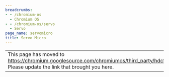 ```yaml
---
breadcrumbs:
- - /chromium-os
  - Chromium OS
- - /chromium-os/servo
  - Servo
page_name: servomicro
title: Servo Micro
---
```


<table>
<tr>

<td>This page has moved to <a
href="https://chromium.googlesource.com/chromiumos/third_party/hdctools/+/HEAD/README.md">https://chromium.googlesource.com/chromiumos/third_party/hdctools/+/HEAD/README.md</a>.
Please update the link that brought you here.</td>

</tr>
</table>